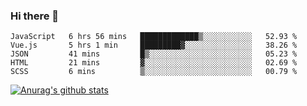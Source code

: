 ### Hi there 👋



<!--
**webB1an/webB1an** is a ✨ _special_ ✨ repository because its `README.md` (this file) appears on your GitHub profile.

Here are some ideas to get you started:

- 🔭 I’m currently working on ...
- 🌱 I’m currently learning ...
- 👯 I’m looking to collaborate on ...
- 🤔 I’m looking for help with ...
- 💬 Ask me about ...
- 📫 How to reach me: ...
- 😄 Pronouns: ...
- ⚡ Fun fact: ...
-->

<!--START_SECTION:waka-->
```text
JavaScript   6 hrs 56 mins   █████████████▒░░░░░░░░░░░   52.93 % 
Vue.js       5 hrs 1 min     █████████▓░░░░░░░░░░░░░░░   38.26 % 
JSON         41 mins         █▒░░░░░░░░░░░░░░░░░░░░░░░   05.23 % 
HTML         21 mins         ▓░░░░░░░░░░░░░░░░░░░░░░░░   02.69 % 
SCSS         6 mins          ▒░░░░░░░░░░░░░░░░░░░░░░░░   00.79 % 
```
<!--END_SECTION:waka-->


[![Anurag's github stats](https://github-readme-stats.vercel.app/api?username=webB1an&show_icons=true&theme=radical)](https://github.com/anuraghazra/github-readme-stats)

